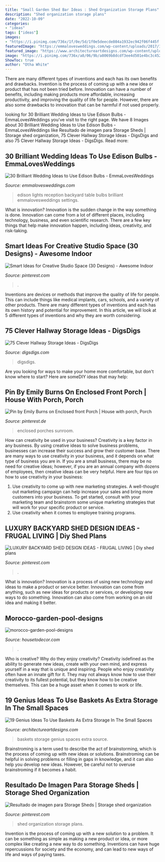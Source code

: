 ```yaml
---
title: "Small Garden Shed Bar Ideas : Shed Organization Storage Plans"
description: "Shed organization storage plans"
date: "2022-10-09"
categories:
- "ideas"
tags: ["ideas"]
images:
- "https://i.pinimg.com/736x/1f/0e/5d/1f0e5deecde804a1932ec942f06f445f.jpg"
featuredImage: "https://emmalovesweddings.com/wp-content/uploads/2017/10/backyard-wedding-ideas-with-edison-bulb-string-lights.jpg"
featured_image: "https://www.architectureartdesigns.com/wp-content/uploads/2016/05/17-1.jpg"
image: "https://i.pinimg.com/736x/a8/06/9b/a8069b8dcdf3ee4d501e4bc3c4524824.jpg"
ShowToc: true
author: "Otha White"
---
```



There are many different types of inventions and each has its own benefits and drawbacks.
Invention is the process of coming up with a new idea or product that has not been tried before. Innovation can have a number of benefits, including making products more affordable, increasing productivity, and improving the quality of life for people. However, there are also some drawbacks to innovation that can be harmful if not used properly.

	

		
looking for 30 Brilliant Wedding Ideas to Use Edison Bulbs - EmmaLovesWeddings you've visit to the right page. We have 8 Images about 30 Brilliant Wedding Ideas to Use Edison Bulbs - EmmaLovesWeddings like Resultado de imagen para Storage Sheds | Storage shed organization, 75 Clever Hallway Storage Ideas - DigsDigs and also 75 Clever Hallway Storage Ideas - DigsDigs. Read more:
		
    
## 30 Brilliant Wedding Ideas To Use Edison Bulbs - EmmaLovesWeddings

<img loading=lazy src="https://emmalovesweddings.com/wp-content/uploads/2017/10/backyard-wedding-ideas-with-edison-bulb-string-lights.jpg" onerror="this.onerror=null;this.src='https://tse3.mm.bing.net/th?id=OIP.fJGAwD_jFqgjDubIHVxp1gHaLG&amp;pid=15.1';" alt="30 Brilliant Wedding Ideas to Use Edison Bulbs - EmmaLovesWeddings">

_Source: emmalovesweddings.com_

>edison lights reception backyard table bulbs brilliant emmalovesweddings settings. 

	

What is innovation?
Innovation is the sudden change in the way something is done. Innovation can come from a lot of different places, including technology, business, and even scientific research. There are a few key things that help make innovation happen, including ideas, creativity, and risk-taking.

    
## Smart Ideas For Creative Studio Space (30 Designs) - Awesome Indoor

<img loading=lazy src="https://i.pinimg.com/736x/1f/0e/5d/1f0e5deecde804a1932ec942f06f445f.jpg" onerror="this.onerror=null;this.src='https://tse1.mm.bing.net/th?id=OIP.p4cny3J2rKcQiQH-_BGKDwHaLL&amp;pid=15.1';" alt="Smart Ideas for Creative Studio Space (30 Designs) - Awesome Indoor">

_Source: pinterest.com_

>. 

	

Inventions are devices or methods that improve the quality of life for people. This can include things like medical implants, cars, schools, and a variety of other products. There are many different types of inventions and each has its own history and potential for improvement. In this article, we will look at 5 different types of inventions and why they are worth considering.

    
## 75 Clever Hallway Storage Ideas - DigsDigs

<img loading=lazy src="https://www.digsdigs.com/photos/2013/08/63-clever-hallway-storage-ideas-4.jpg" onerror="this.onerror=null;this.src='https://tse3.mm.bing.net/th?id=OIP.1j_WuQV-rPcM9g1aeBcmWAHaLH&amp;pid=15.1';" alt="75 Clever Hallway Storage Ideas - DigsDigs">

_Source: digsdigs.com_

>digsdigs. 

	

Are you looking for ways to make your home more comfortable, but don't know where to start? Here are someDIY ideas that may help: 

    
## Pin By Emily Burns On Enclosed Front Porch | House With Porch, Porch

<img loading=lazy src="https://i.pinimg.com/736x/a8/06/9b/a8069b8dcdf3ee4d501e4bc3c4524824.jpg" onerror="this.onerror=null;this.src='https://tse1.mm.bing.net/th?id=OIP.H5SUCO2jaoLmLxTVIAFLBwHaHz&amp;pid=15.1';" alt="Pin by Emily Burns on Enclosed front Porch | House with porch, Porch">

_Source: pinterest.de_

>enclosed porches sunroom. 

	

How can creativity be used in your business?
Creativity is a key factor in any business. By using creative ideas to solve business problems, businesses can increase their success and grow their customer base. There are many ways to use creativity in your business, and it depends on what type of business you are in. If you are a small business, there may be no need for creative ideas; however, if you are an annual company with dozens of employees, then creative ideas can be very helpful. Here are four tips on how to use creativity in your business: 
1) Use creativity to come up with new marketing strategies. A well-thought out marketing campaign can help increase your sales and bring more customers into your business. To get started, consult with your marketing team and brainstorm some unique marketing strategies that will work for your specific product or service. 
2) Use creativity when it comes to employee training programs.

    
## LUXURY BACKYARD SHED DESIGN IDEAS - FRUGAL LIVING | Diy Shed Plans

<img loading=lazy src="https://i.pinimg.com/736x/9e/7f/a2/9e7fa2a362b01fabb1c41885384e99b4.jpg" onerror="this.onerror=null;this.src='https://tse1.mm.bing.net/th?id=OIP.vcc7HJ6MxO9Kg_s5Z6QArQHaLH&amp;pid=15.1';" alt="LUXURY BACKYARD SHED DESIGN IDEAS - FRUGAL LIVING | Diy shed plans">

_Source: pinterest.com_

>. 

	

What is innovation?
Innovation is a process of using new technology and ideas to make a product or service better. Innovation can come from anything, such as new ideas for products or services, or developing new ways to do something. Innovation can also come from working on an old idea and making it better.

    
## Morocco-garden-pool-designs

<img loading=lazy src="https://housetodecor.com/wp-content/uploads/2020/10/morocco-garden-pool-designs.jpg" onerror="this.onerror=null;this.src='https://tse4.mm.bing.net/th?id=OIP.skv1gcmyULq4Xk-JG_1iOAHaLH&amp;pid=15.1';" alt="morocco-garden-pool-designs">

_Source: housetodecor.com_

>. 

	

Who is creative? Why do they enjoy creativity?
Creativity isdefined as the ability to generate new ideas, create with your own mind, and express yourself in a way that is unique and inspiring. People who enjoy creativity often have an innate gift for it. They may not always know how to use their creativity to its fullest potential, but they know how to be creative themselves. This can be a huge asset when it comes to work or life.

    
## 19 Genius Ideas To Use Baskets As Extra Storage In The Small Spaces

<img loading=lazy src="https://www.architectureartdesigns.com/wp-content/uploads/2016/05/17-1.jpg" onerror="this.onerror=null;this.src='https://tse2.mm.bing.net/th?id=OIP.hwLmvN_Cxeovq465Y1ILnQHaJ4&amp;pid=15.1';" alt="19 Genius Ideas To Use Baskets As Extra Storage In The Small Spaces">

_Source: architectureartdesigns.com_

>baskets storage genius spaces extra source. 

	

Brainstroming is a term used to describe the act of brainstorming, which is the process of coming up with new ideas or solutions. Brainstroming can be helpful in solving problems or filling in gaps in knowledge, and it can also help you develop new ideas. However, be careful not to overuse brainstroming if it becomes a habit.

    
## Resultado De Imagen Para Storage Sheds | Storage Shed Organization

<img loading=lazy src="https://i.pinimg.com/736x/56/8f/4a/568f4a481b626d7b37fb1b8fbd27df3c.jpg" onerror="this.onerror=null;this.src='https://tse2.mm.bing.net/th?id=OIP.gtzKs8H1cYhKu4sV4NGOQQHaJ3&amp;pid=15.1';" alt="Resultado de imagen para Storage Sheds | Storage shed organization">

_Source: pinterest.com_

>shed organization storage plans. 

	

Invention is the process of coming up with a new solution to a problem. It can be something as simple as making a new product or idea, or more complex like creating a new way to do something. Inventions can have huge repercussions for society and the economy, and can lead to new ways of life and ways of paying taxes.


